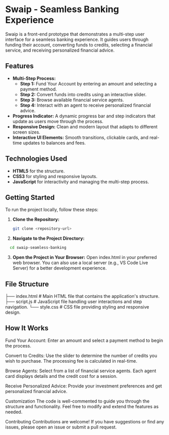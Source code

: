 # Swaip - Seamless Banking Experience

Swaip is a front-end prototype that demonstrates a multi-step user interface for a seamless banking experience. It guides users through funding their account, converting funds to credits, selecting a financial service, and receiving personalized financial advice.

## Features

- **Multi-Step Process:** 
  - **Step 1:** Fund Your Account by entering an amount and selecting a payment method.
  - **Step 2:** Convert funds into credits using an interactive slider.
  - **Step 3:** Browse available financial service agents.
  - **Step 4:** Interact with an agent to receive personalized financial advice.
- **Progress Indicator:** A dynamic progress bar and step indicators that update as users move through the process.
- **Responsive Design:** Clean and modern layout that adapts to different screen sizes.
- **Interactive UI Elements:** Smooth transitions, clickable cards, and real-time updates to balances and fees.

## Technologies Used

- **HTML5** for the structure.
- **CSS3** for styling and responsive layouts.
- **JavaScript** for interactivity and managing the multi-step process.

## Getting Started

To run the project locally, follow these steps:

1. **Clone the Repository:**

   ```bash
   git clone <repository-url>
   
2. **Navigate to the Project Directory:**
   
  ```bash
    cd swaip-seamless-banking
```

3. **Open the Project in Your Browser:**
 Open index.html in your preferred web browser. You can also use a local server (e.g., VS Code Live Server) for a better development experience.

## File Structure

├── index.html       # Main HTML file that contains the application's structure.
├── script.js        # JavaScript file handling user interactions and step navigation.
└── style.css        # CSS file providing styling and responsive design.

## How It Works
Fund Your Account:
Enter an amount and select a payment method to begin the process.

Convert to Credits:
Use the slider to determine the number of credits you wish to purchase. The processing fee is calculated in real-time.

Browse Agents:
Select from a list of financial service agents. Each agent card displays details and the credit cost for a session.

Receive Personalized Advice:
Provide your investment preferences and get personalized financial advice.

Customization
The code is well-commented to guide you through the structure and functionality. Feel free to modify and extend the features as needed.

Contributing
Contributions are welcome! If you have suggestions or find any issues, please open an issue or submit a pull request.
